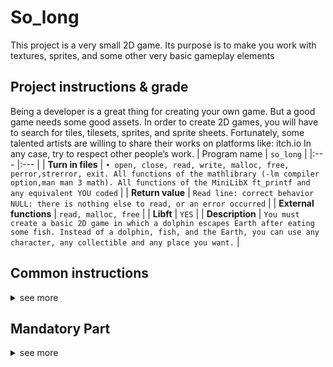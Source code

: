 # So_long
This project is a very small 2D game.
Its purpose is to make you work with textures, sprites,
and some other very basic gameplay elements
## Project instructions & grade
Being a developer is a great thing for creating your own game.
But a good game needs some good assets. In order to create 2D games, you will have
to search for tiles, tilesets, sprites, and sprite sheets.
Fortunately, some talented artists are willing to share their works on platforms like:
itch.io
In any case, try to respect other people’s work.
| Program name | `so_long` |
|:--- |:--- |
| **Turn in files** | `• open, close, read, write, malloc, free, perror,strerror, exit. All functions of the mathlibrary (-lm compiler option,man man 3 math). All functions of the MiniLibX ft_printf and any equivalent YOU coded` |
| **Return value** | `Read line: correct behavior  NULL: there is nothing else to read, or an error occurred` |
| **External functions** | `read, malloc, free` |
| **Libft** | `YES` |
| **Description** | `You must create a basic 2D game in which a dolphin escapes Earth after eating some fish. Instead of a dolphin, fish, and the Earth, you can use any character, any collectible and any place you want.` |

## Common instructions 
<details>
<summary>see more</summary>  
  
* Your project must be written in accordance with the Norm. If you have bonus
files/functions, they are included in the norm check and you will receive a 0 if there
is a norm error inside.
* Your functions should not quit unexpectedly (segmentation fault, bus error, double
free, etc) apart from undefined behaviors. If this happens, your project will be
considered non functional and will receive a 0 during the evaluation.
* All heap allocated memory space must be properly freed when necessary. No leaks
will be tolerated.
* If the subject requires it, you must submit a Makefile which will compile your
source files to the required output with the flags -Wall, -Wextra and -Werror, and
your Makefile must not relink.
* Your Makefile must at least contain the rules $(NAME), all, clean, fclean and
re.
* To turn in bonuses to your project, you must include a rule bonus to your Makefile,
which will add all the various headers, librairies or functions that are forbidden on
the main part of the project. Bonuses must be in a different file _bonus.{c/h}.
Mandatory and bonus part evaluation is done separately.
* If your project allows you to use your libft, you must copy its sources and its
associated Makefile in a libft folder with its associated Makefile. Your project’s
Makefile must compile the library by using its Makefile, then compile the project.
* We encourage you to create test programs for your project even though this work
won’t have to be submitted and won’t be graded. It will give you a chance
to easily test your work and your peers’ work. You will find those tests especially
useful during your defence. Indeed, during defence, you are free to use your tests
and/or the tests of the peer you are evaluating.
* Submit your work to your assigned git repository. Only the work in the git repository will be graded. If Deepthought is assigned to grade your work, it will be done
after your peer-evaluations. If an error happens in any section of your work during
Deepthought’s grading, the evaluation will stop.
</details>

## Mandatory Part
<details>
<summary>see more</summary>
Your project must comply with the following rules:  

* You must use the MiniLibX. Either the version available on the school machines,
or installing it using its sources.
* You have to turn in a Makefile which will compile your source files. It must not
relink.
* Your program has to take as parameter a map description file ending with the .ber
extension.
* The player’s goal is to collect every collectible present on the map, then escape
chosing the shortest possible route.
* The W, A, S, and D keys must be used to move the main character.
* The player should be able to move in these 4 directions: up, down, left, right.
* The player should not be able to move into walls.
* At every move, the current number of movements must be displayed in the shell.
* You have to use a 2D view (top-down or profile).
* The game doesn’t have to be real time.
* Your program has to display the image in a window.
* The management of your window must remain smooth (changing to another window, minimizing, and so forth).
* Pressing ESC must close the window and quit the program in a clean way.
* Clicking on the cross on the window’s frame must close the window and quit the
program in a clean way.
* The use of the images of the MiniLibX is mandatory.
* The map has to be constructed with 3 components: walls, collectibles, and free
space.
####The map can be composed of only these 5 characters:

* 0 for an empty space,
* 1 for a wall,
* C for a collectible,
* E for a map exit,
* P for the player’s starting position.  

Here is a simple valid map:  
1111111111111  
10010000000C1  
1000011111001  
1P0011E000001  
1111111111111  
* The map must contain 1 exit, at least 1 collectible, and 1 starting position to
be valid.  
If the map contains a duplicates characters (exit/start), you should
display an error message.  
* The map must be rectangular.
* The map must be closed/surrounded by walls. If it’s not, the program must return
an error.
* You have to check if there’s a valid path in the map.
* You must be able to parse any kind of map, as long as it respects the above rules.
* If any misconfiguration of any kind is encountered in the file, the program must
exit in a clean way, and return "Error\n" followed by an explicit error message of
your choice.
